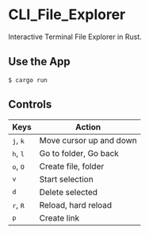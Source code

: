 # CLI_File_Explorer

Interactive Terminal File Explorer in Rust.

## Use the App

```console
$ cargo run
``` 

## Controls

|Keys|Action|
|---|---|
|<kbd>j</kbd>, <kbd>k</kbd>|Move cursor up and down|
|<kbd>h</kbd>, <kbd>l</kbd>|Go to folder, Go back|
|<kbd>o</kbd>, <kbd>O</kbd>|Create file, folder|
|<kbd>v</kbd>|Start selection|
|<kbd>d</kbd>|Delete selected|
|<kbd>r</kbd>, <kbd>R</kbd>|Reload, hard reload|
|<kbd>p</kbd>|Create link|
